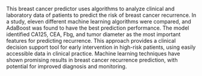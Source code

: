 This breast cancer predictor uses algorithms to analyze clinical and laboratory data of patients to predict the risk of breast cancer recurrence. In a study, eleven different machine learning algorithms were compared, and AdaBoost was found to have the best prediction performance. The model identified CA125, CEA, Fbg, and tumor diameter as the most important features for predicting recurrence. This approach provides a clinical decision support tool for early intervention in high-risk patients, using easily accessible data in clinical practice. Machine learning techniques have shown promising results in breast cancer recurrence prediction, with potential for improved diagnosis and monitoring.